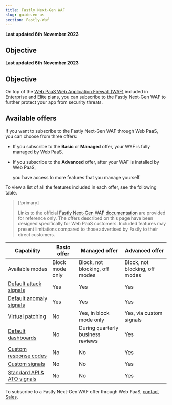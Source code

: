 ```yaml
---
title: Fastly Next-Gen WAF
slug: guide.en-us
section: Fastly-Waf
---
```


**Last updated 6th November 2023**



## Objective  

**Last updated 6th November 2023**



## Objective  

On top of the [Web PaaS Web Application Firewall (WAF)](./waf.md) included in Enterprise and Elite plans,
you can subscribe to the Fastly Next-Gen WAF to further protect your app from security threats.

## Available offers

If you want to subscribe to the Fastly Next-Gen WAF through Web PaaS,
you can choose from three offers:

- If you subscribe to the **Basic** or **Managed** offer, your WAF is fully managed by Web PaaS.


- If you subscribe to the **Advanced** offer, after your WAF is installed by Web PaaS,


  you have access to more features that you manage yourself.

To view a list of all the features included in each offer, see the following table.

> [!primary]  
> 
> Links to the official [Fastly Next-Gen WAF documentation](https://docs.fastly.com/products/fastly-next-gen-waf) are provided for reference only.
> The offers described on this page have been designed specifically for Web PaaS customers.
> Included features may present limitations compared to those advertised by Fastly to their direct customers.
> 
> 

| Capability                                                                                                                                               | Basic offer     | Managed offer                     | Advanced offer                 |
|----------------------------------------------------------------------------------------------------------------------------------------------------------|-----------------|-----------------------------------|--------------------------------|
| Available modes                                                                                                                                          | Block mode only | Block, not blocking, off modes    | Block, not blocking, off modes |
| [Default attack signals](https://docs.fastly.com/signalsciences/using-signal-sciences/signals/using-system-signals/#attacks)                             | Yes             | Yes                               | Yes                            |
| [Default anomaly signals](https://docs.fastly.com/signalsciences/using-signal-sciences/signals/using-system-signals/#anomalies)                          | Yes             | Yes                               | Yes                            |
| [Virtual patching](https://docs.fastly.com/signalsciences/using-signal-sciences/rules/working-with-templated-rules/#working-with-virtual-patching-rules) | No              | Yes, in block mode only        | Yes, via custom signals        |
| [Default dashboards](https://docs.fastly.com/signalsciences/using-signal-sciences/web-interface/about-the-site-overview-page/)                           | No              | During quarterly business reviews | Yes                            |
| [Custom response codes](https://docs.fastly.com/signalsciences/using-signal-sciences/custom-response-codes/)                                             | No              | No                                | Yes                            |
| [Custom signals](https://docs.fastly.com/signalsciences/using-signal-sciences/signals/working-with-custom-signals/)                                      | No              | No                                | Yes                            |
| [Standard API & ATO signals](https://docs.fastly.com/signalsciences/using-signal-sciences/rules/working-with-templated-rules/)                           | No              | No                                | Yes                            |

To subscribe to a Fastly Next-Gen WAF offer through Web PaaS,
[contact Sales](https://platform.sh/contact/).

